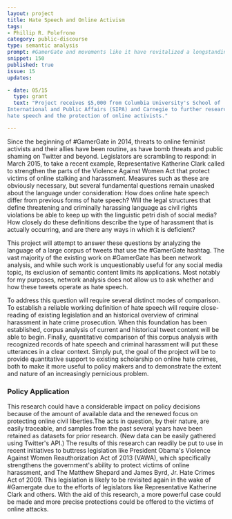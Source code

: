 ```yaml
---
layout: project
title: Hate Speech and Online Activism
tags:
- Phillip R. Polefrone
category: public-discourse
type: semantic analysis
prompt: #GamerGate and movements like it have revitalized a longstanding debate on the limits of the "free-speech" argument when discussing hate speech. Combining theoretical, historical, and legal research with a quantitative semantic analysis of tweets using the #GamerGate hashtag will put recent events in context. It will also begin to answer the question: How does hate speech operate online? Where do tweets like those of #GamerGate fit in the current legal definitions of hate speech? And, crucially, how can an understanding of this evolving language be used to protect online activists?
snippet: 150
published: true
issue: 15
updates:

- date: 05/15
  type: grant
  text: "Project receives $5,000 from Columbia University's School of
International and Public Affairs (SIPA) and Carnegie to further research on
hate speech and the protection of online activists."

---
```


Since the beginning of #GamerGate in 2014, threats to online feminist activists
and their allies have been routine, as have bomb threats and public shaming on
Twitter and beyond. Legislators are scrambling to respond: in March 2015, to
take a recent example, Representative Katherine Clark called to strengthen the
parts of the Violence Against Women Act that protect victims of online stalking
and harassment. Measures such as these are obviously necessary, but several
fundamental questions remain unasked about the language under consideration:
How does online hate speech differ from previous forms of hate speech? Will the
legal structures that define threatening and criminally harassing language as
civil rights violations be able to keep up with the linguistic petri dish of
social media? How closely do these definitions describe the type of harassment
that is actually occurring, and are there any ways in which it is deficient? 

This project will attempt to answer these questions by analyzing the language
of a large corpus of tweets that use the #GamerGate hashtag. The vast majority
of the existing work on #GamerGate has been network analysis, and while such
work is unquestionably useful for any social media topic, its exclusion of
semantic content limits its applications. Most notably for my purposes, network
analysis does not allow us to ask whether and how these tweets operate as hate
speech.

To address this question will require several distinct modes of comparison. To
establish a reliable working definition of hate speech will require
close-reading of existing legislation and an historical overview of criminal
harassment in hate crime prosecution. When this foundation has been
established, corpus analysis of current and historical tweet content will be
able to begin. Finally, quantitative comparison of this corpus analysis with
recognized records of hate speech and criminal harassment will put these
utterances in a clear context. Simply put, the goal of the project will be to
provide quantitative support to existing scholarship on online hate crimes,
both to make it more useful to policy makers and to demonstrate the extent and
nature of an increasingly pernicious problem.

### Policy Application

This research could have a considerable impact on policy decisions because of
the amount of available data and the renewed focus on protecting online civil
liberties.The acts in question, by their nature, are easily traceable, and
samples from the past several years have been retained as datasets for prior
research. (New data can be easily gathered using Twitter's API.) The results of
this research can readily be put to use in recent initiatives to buttress
legislation like President Obama's Violence Against Women Reauthorization Act
of 2013 (VAWA), which specifically strengthens the government's ability to
protect victims of online harassment, and The Matthew Shepard and James Byrd,
Jr. Hate Crimes Act of 2009. This legislation is likely to be revisited again
in the wake of #Gamergate due to the efforts of legislators like Representative
Katherine Clark and others. With the aid of this research, a more powerful case
could be made and more precise protections could be offered to the victims of
online attacks.
